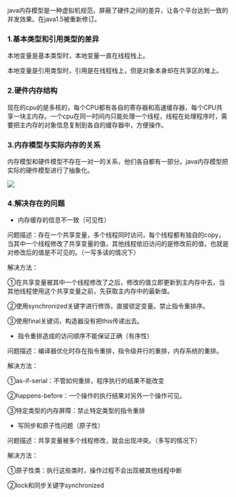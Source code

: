 java内存模型是一种虚拟机规范，屏蔽了硬件之间的差异，让各个平台达到一致的并发效果。在java1.5被重新修订。

### 1.基本类型和引用类型的差异

本地变量是基本类型时，本地变量一直在线程栈上。

本地变量是引用类型时，引用是在线程栈上，但是对象本身却在共享区的堆上。

### 2.硬件内存结构

现在的cpu的是多核的，每个CPU都有各自的寄存器和高速缓存器，每个CPU共享一块主内存。一个cpu在同一时间内只能处理一个线程，线程在处理程序时，需要把主内存的对象信息复制到各自的缓存器中，方便操作。

### 3.内存模型与实际内存的关系

内存模型和硬件模型不存在一对一的关系，他们各自都有一部分。java内存模型把实际的硬件模型进行了抽象化。

![](D:\20-workspace\myRpository\image\java内存模型.jpg)

### 4.解决存在的问题

- 内存缓存的信息不一致（可见性）

问题描述：存在一个共享变量，多个线程同时访问，每个线程都有独自的copy，当其中一个线程修改了共享变量的值，其他线程依旧访问的是修改前的值，也就是对修改后的值是不可见的。（一写多读的情况下）

解决方法：

①在共享变量被其中一个线程修改了之后，修改的值立即更新到主内存中去，当其他线程使用这个共享变量之前，先获取主内存中的最新值。

②使用synchronized关键字进行修饰，直接锁定变量。禁止指令重排序。

③使用final关键词，构造器没有把this传递出去。

- 指令重排造成的访问顺序不能保证正确（有序性）

问题描述：编译器优化时存在指令重排，指令级并行的重排，内存系统的重排。

解决方法：

①as-if-serial：不管如何重排，程序执行的结果不能改变

②happens-before：一个操作的执行结果对另外一个操作可见。

③特定类型的内存屏障：禁止特定类型的指令重排

- 写同步和原子性问题（原子性）

问题描述：共享变量被多个线程修改，就会出现冲突。（多写的情况下）

解决方法：

①原子性类：执行这些类时，操作过程不会出现被其他线程中断

②lock和同步关键字synchronized